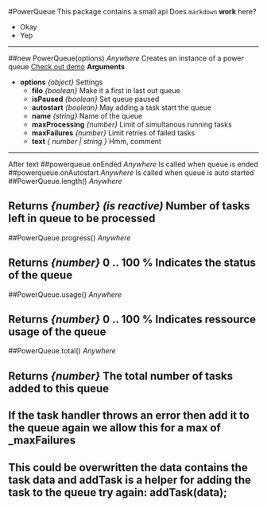 #PowerQueue
This package contains a small api
Does `markdown` __work__ here?
* Okay
* Yep
---
##new PowerQueue(options)    *Anywhere*
Creates an instance of a power queue 
[Check out demo](http://power-queue-test.meteor.com/)
__Arguments__

* __options__  *{object}*
Settings
  * __filo__  *{boolean}*
Make it a first in last out queue
  * __isPaused__  *{boolean}*
Set queue paused
  * __autostart__  *{boolean}*
May adding a task start the queue
  * __name__  *{string}*
Name of the queue
  * __maxProcessing__  *{number}*
Limit of simultanous running tasks
  * __maxFailures__  *{number}*
Limit retries of failed tasks
  * __text__  *{ number | string }*
Hmm, comment
---
After text
##powerqueue.onEnded    *Anywhere*
Is called when queue is ended
##powerqueue.onAutostart    *Anywhere*
Is called when queue is auto started
##PowerQueue.length()    *Anywhere*

__Returns__  *{number}*  *(is reactive)*
Number of tasks left in queue to be processed
---
##PowerQueue.progress()    *Anywhere*

__Returns__  *{number}*
0 .. 100 % Indicates the status of the queue
---
##PowerQueue.usage()    *Anywhere*

__Returns__  *{number}*
0 .. 100 % Indicates ressource usage of the queue
---
##PowerQueue.total()    *Anywhere*

__Returns__  *{number}*
The total number of tasks added to this queue
---
If the task handler throws an error then add it to the queue again
we allow this for a max of _maxFailures
---
This could be overwritten the data contains the task data and addTask
is a helper for adding the task to the queue
try again: addTask(data);
---

